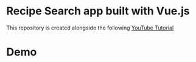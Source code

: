 # Recipe Search app built with Vue.js
This repository is created alongside the following [YouTube Tutorial](https://youtu.be/cfiN8lCA3RM)

# Demo

